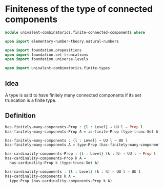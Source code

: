 #  Finiteness of the type of connected components

```agda
module univalent-combinatorics.finite-connected-components where

open import elementary-number-theory.natural-numbers

open import foundation.propositions
open import foundation.set-truncations
open import foundation.universe-levels

open import univalent-combinatorics.finite-types
```

## Idea

A type is said to have finitely many connected components if its set truncation is a finite type.

## Definition

```agda
has-finitely-many-components-Prop : {l : Level} → UU l → Prop l
has-finitely-many-components-Prop A = is-finite-Prop (type-trunc-Set A)

has-finitely-many-components : {l : Level} → UU l → UU l
has-finitely-many-components A = type-Prop (has-finitely-many-components-Prop A)

has-cardinality-components-Prop : {l : Level} (k : ℕ) → UU l → Prop l
has-cardinality-components-Prop k A =
  has-cardinality-Prop k (type-trunc-Set A)

has-cardinality-components : {l : Level} (k : ℕ) → UU l → UU l
has-cardinality-components k A =
  type-Prop (has-cardinality-components-Prop k A)
```

